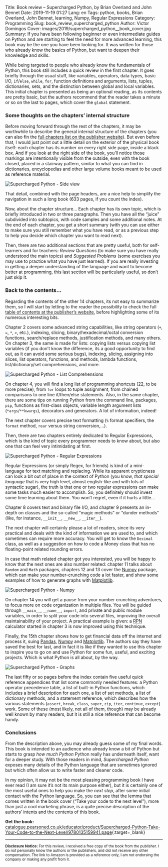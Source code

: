 Title: Book review – Supercharged Python, by Brian Overland and John Bennet
Date: 2019-11-19 01:27
Lang: en
Tags: python, books, Brian Overland, John Bennet, learning, Numpy, Regular Expressions
Category: Programming
Slug: book_review_supercharged_python
Author: Victor Domingos
Cover: images/2019/supercharged_python__book_cover.jpg
Summary: If you have been following beginner or even intermediate guides on Python and are starting to feel the need for more advanced learning, this book may be the one you have been looking for. It was written for those who already know the basics of Python, but want to deepen their knowledge and skills.


While being targeted to people who already know the fundamentals of Python, this book still includes a quick review in the first chapter. It goes briefly through the usual stuff, like variables, operators, data types, basic I/O, `if`/`else`, `while`, `for`, function definitions and arguments, lists, tuples, dictionaries, sets, and the distinction between global and local variables. This initial chapter is presented as being an optional reading, as its contents are pretty basic, but the authors recommend that the reader takes a minute or so on the last to pages, which cover the `global` statement.


### Some thoughts on the chapters’ internal structure
Before moving forward through the rest of the chapters, it may be worthwhile to describe the general internal structure of the chapters (you can also fin the [full chapters list on the publisher website](https://catalogue.pearsoned.co.uk/educator/product/Supercharged-Python-Take-Your-Code-to-the-Next-Level/9780135160244.page)). But even before that, I would just point out a little detail on the exterior of the physical book itself: each chapter has its number on every right side page, inside a black box. And if you look at the right side of the book, you’ll notice those markings are intentionally visible from the outside, even with the book closed, placed in a stairway pattern, similar to what you can find in dictionaries, encyclopedias and other large volume books meant to be used as reference material. 

![Supercharged Python - Side view]({static}/images/2019/supercharged__side_view.jpg)

That detail, combined with the page headers, are a nice help to simplify the navigation in such a long book (633 pages, if you count the index).

Now, about the chapter structure… Each chapter has its own topic, which is briefly introduced in two or three paragraphs. Then you have all the “juice” subdivided into subtopics, with code samples and some additional notes. At the end of each chapter, you get a short summary (with you can use either to make sure you still remember what you have read, or as a previous step to help you decide which chapter you want to read next).

Then, there are two additional sections that are pretty useful, both for self-learners and for teachers: *Review Questions* (to make sure you have really understood the main topics) and *Suggested Problems* (some exercises you may use to practice what you have just learned). If you are really investing in getting a deeper understanding of the language and want to become better at programming, this last section will be particularly useful, so don’t just skip it.


### Back to the contents…

Regarding the contents of the other 14 chapters, its not easy to summarize them, so I will start by letting to the reader the possibility to check the full [table of contents at the publisher’s website](https://catalogue.pearsoned.co.uk/educator/product/Supercharged-Python-Take-Your-Code-to-the-Next-Level/9780135160244.page), before highlighting some of its numerous interesting bits.

Chapter 2 covers some advanced string capabilities, like string operators (`+`, `=`, `*`, `>`, etc.), indexing, slicing, binary/hexadecimal/octal conversion functions, search/replace methods, justification methods, and many others. On chapter 3, the same is made for lists: copying lists versus copying list variables (if you don’t know the difference, its a good opportunity to find out, as it can avoid some serious bugs), indexing, slicing, assigning into slices, list operators, functions, and methods, lambda functions, list/dictionary/set comprehensions, and more.

![Supercharged Python - List Comprehensions]({static}/images/2019/supercharged_python__list_comprehensions.jpg)

On chapter 4, you will find a long list of programming shortcuts (22, to be more precise), from `for` loops to tuple assignment, from chained comparisons to one line if/then/else statements. Also, in the same chapter, there are some tips on running Python from the command line, packages, `pip`, functions as first-class objects, variable length argument lists (`*args`/`**kwargs`), decorators and generators. A lot of information, indeed!

The next chapter covers precise text formatting (`%` format specifiers, the `format` method, `rear` versus string conversion,…).

Then, there are two chapters entirely dedicated to Regular Expressions, which is the kind of topic every programmer needs to know about, but also one that can feel very intimidating at first. 

![Supercharged Python - Regular Expressions]({static}/images/2019/supercharged_python__regular_expressions.jpg)

Regular Expressions (or simply Regex, for friends) is kind of a mini-language for text matching and replacing. While its apparent crypticness can look a bit out of place in the context of Python (you know, *that special language* that is very high level, almost english-like and with lots of syntactic sugar), the truth is that one or two regular expressions can make some tasks much easier to accomplish. So, you definitely should invest some time learning about them. You won’t regret, even if it hurts a little…

Chapter 8 covers text and binary file I/O, and chapter 9 presents an in-depth on classes and the so-called “magic methods” or “dunder methods” (like, for instance, `__init__`, `__new__`, `__iter__`).

The next chapter will certainly please a lot of readers, since its very practical and deals with the kind of information we are used to, and which sometimes can require more accuracy. You will get to know the `Decimal` class, as well as a suggestion on how to code a Money class that has no floating-point related rounding errors.

In case that math related chapter got you interested, you will be happy to know that the next ones are also number related: chapter 11 talks about `Random` and `Math` packages, chapters 12 and 13 cover the [Numpy](https://numpy.org/) package, which can make your number-crunching code a lot faster, and show some examples of how to generate graphs with [Matplotlib](https://matplotlib.org/).

![Supercharged Python - Numpy]({static}/images/2019/supercharged_python__numpy.jpg)

On chapter 14 you will get a pause from your number crunching adventures, to focus more on code organization in multiple files. You will be guided through `__main__`, `__name__`, `import`, and private and public module variables, in order to split your code into several files, improving the overall maintainability of your project. A practical example is given: a [RPN](https://en.wikipedia.org/wiki/Reverse_Polish_notation) calculator started in chapter 3 is now improved using this technique.

Finally, the 15th chapter shows how to get financial data off the internet and process it, suing [Pandas](https://pandas.pydata.org/), [Numpy](https://numpy.org/) and [Matplotlib](https://matplotlib.org/). The authors say they have saved the best for last, and in fact it is like if they wanted to use this chapter to inspire you to go on and use Python for some fun, useful, and exciting projects. Which is what Python is all about, by the way.

![Supercharged Python - Graphs]({static}/images/2019/supercharged_python__graphs.jpg)

The last fifty or so pages before the index contain five useful quick reference appendices that list some commonly needed features: a Python operator precedence table, a list of built-in Python functions, which includes a brief description for each one, a list of set methods, a list of dictionary methods, and a statement reference, which describes how the various statements (`assert`, `break`, `class`, `super`, `zip`, `iter`, `continue`, `except`) work. Some of these (most likely, not all of them, though) may be already well known by many readers, but it is still a nice reference that can become handy.

### Conclusions 

From the description above, you may already guess some of my final words. This book is intended to an audience who already know a bit of Python but starts to grasp *how much Python* Python really has underneath itself, want for a deeper study.
With those readers in mind, *Supercharged Python* exposes many details of the Python language that are sometimes ignored but which often allow us to write faster and cleaner code. 

In my opinion, it may not be the most pleasing programming book I have ever read (I am sure it’s not its main purpose either), but it is certainly one of the most useful ones to help you make the *next step*, after some initial contact with the Python language. So, you can see that the lemma that comes written in the book cover (“Take your code to the next level”), more than just a cool marketing phrase, is a quite precise description of the authors’ intents and the contents of this book.

**Get the book:**  
[catalogue.pearsoned.co.uk/educator/product/Supercharged-Python-Take-Your-Code-to-the-Next-Level/9780135159941.page](https://catalogue.pearsoned.co.uk/educator/product/Supercharged-Python-Take-Your-Code-to-the-Next-Level/9780135159941.page){:target=_blank}

<hr ><small>
<strong>Disclosure Notice:  </strong>
For this review, I received a free copy of the book from the publisher. I do not personally know the authors or the publishers, and did not receive any other compensation. The link to Amazon is provided as a reference only, I am not endorsing the company or making any profit from it. 
</small>
